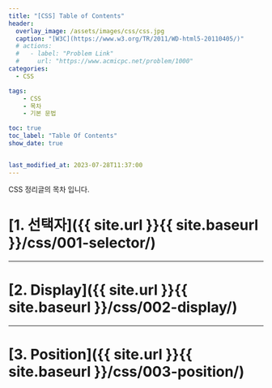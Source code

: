 ```yaml
---
title: "[CSS] Table of Contents"
header:
  overlay_image: /assets/images/css/css.jpg
  caption: "[W3C](https://www.w3.org/TR/2011/WD-html5-20110405/)"
  # actions:
  #   - label: "Problem Link"
  #     url: "https://www.acmicpc.net/problem/1000"
categories:
  - CSS

tags:
    - CSS
    - 목차
    - 기본 문법

toc: true
toc_label: "Table Of Contents"
show_date: true


last_modified_at: 2023-07-28T11:37:00
---
```


CSS 정리글의 목차 입니다.

# [1. 선택자]({{ site.url }}{{ site.baseurl }}/css/001-selector/)
---
# [2. Display]({{ site.url }}{{ site.baseurl }}/css/002-display/)
---
# [3. Position]({{ site.url }}{{ site.baseurl }}/css/003-position/)